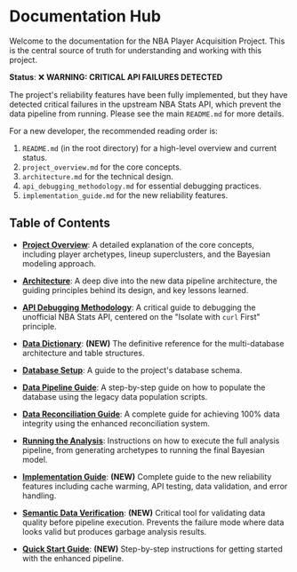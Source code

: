 # Documentation Hub

Welcome to the documentation for the NBA Player Acquisition Project. This is the central source of truth for understanding and working with this project.

**Status**: ❌ **WARNING: CRITICAL API FAILURES DETECTED**

The project's reliability features have been fully implemented, but they have detected critical failures in the upstream NBA Stats API, which prevent the data pipeline from running. Please see the main `README.md` for more details.

For a new developer, the recommended reading order is:
1.  `README.md` (in the root directory) for a high-level overview and current status.
2.  `project_overview.md` for the core concepts.
3.  `architecture.md` for the technical design.
4.  `api_debugging_methodology.md` for essential debugging practices.
5.  `implementation_guide.md` for the new reliability features.

## Table of Contents

-   **[Project Overview](./project_overview.md)**: A detailed explanation of the core concepts, including player archetypes, lineup superclusters, and the Bayesian modeling approach.

-   **[Architecture](./architecture.md)**: A deep dive into the new data pipeline architecture, the guiding principles behind its design, and key lessons learned.

-   **[API Debugging Methodology](./api_debugging_methodology.md)**: A critical guide to debugging the unofficial NBA Stats API, centered on the "Isolate with `curl` First" principle.

-   **[Data Dictionary](./data_dictionary.md)**: **(NEW)** The definitive reference for the multi-database architecture and table structures.

-   **[Database Setup](./database_setup.md)**: A guide to the project's database schema.

-   **[Data Pipeline Guide](./data_pipeline.md)**: A step-by-step guide on how to populate the database using the legacy data population scripts.

-   **[Data Reconciliation Guide](./data_reconciliation_guide.md)**: A complete guide for achieving 100% data integrity using the enhanced reconciliation system.

-   **[Running the Analysis](./running_the_analysis.md)**: Instructions on how to execute the full analysis pipeline, from generating archetypes to running the final Bayesian model.

-   **[Implementation Guide](./implementation_guide.md)**: **(NEW)** Complete guide to the new reliability features including cache warming, API testing, data validation, and error handling.

-   **[Semantic Data Verification](./semantic_data_verification.md)**: **(NEW)** Critical tool for validating data quality before pipeline execution. Prevents the failure mode where data looks valid but produces garbage analysis results.

-   **[Quick Start Guide](./quick_start.md)**: **(NEW)** Step-by-step instructions for getting started with the enhanced pipeline.
